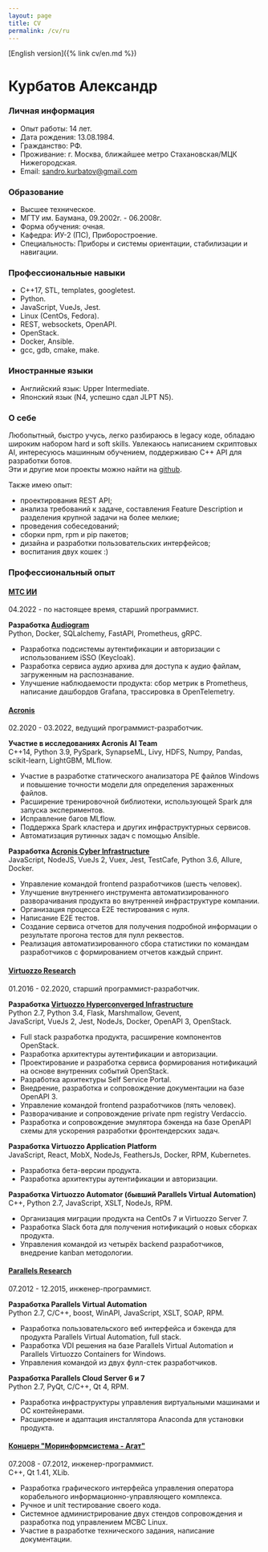 ```yaml
---
layout: page
title: CV
permalink: /cv/ru
---
```

[English version]({% link cv/en.md %})

# Курбатов Александр

### Личная информация
* Опыт работы: 14 лет.
* Дата рождения: 13.08.1984.
* Гражданство: РФ.
* Проживание: г. Москва, ближайшее метро Стахановская/МЦК Нижегородская.
* Email: [sandro.kurbatov@gmail.com](mailto:sandro.kurbatov@gmail.com)


### Образование
* Высшее техническое.
* МГТУ им. Баумана, 09.2002г. - 06.2008г.
* Форма обучения: очная.
* Кафедра: ИУ-2 (ПС), Приборостроение.
* Специальность: Приборы и системы ориентации, стабилизации и навигации.


### Профессиональные навыки
* C++17, STL, templates, googletest.
* Python.
* JavaScript, VueJs, Jest.
* Linux (CentOs, Fedora).
* REST, websockets, OpenAPI.
* OpenStack.
* Docker, Ansible.
* gcc, gdb, cmake, make.


### Иностранные языки
* Английский язык: Upper Intermediate.
* Японский язык (N4, успешно сдал JLPT N5).


### О себе
Любопытный, быстро учусь, легко разбираюсь в legacy коде, обладаю широким набором hard и soft skills.
Увлекаюсь написанием скриптовых AI, интересуюсь машинным обучением, поддерживаю C++ API для разработки ботов.  
Эти и другие мои проекты можно найти на [github](https://github.com/alkurbatov).

Также имею опыт:  

* проектирования REST API;
* анализа требований к задаче, составления Feature Description и разделения крупной задачи на более мелкие;
* проведения собеседований;
* сборки npm, rpm и pip пакетов;
* дизайна и разработки пользовательских интерфейсов;
* воспитания двух кошек :)


### Профессиональный опыт
#### [МТС ИИ](https://mts.ai/ru/home/)
04.2022 - по настоящее время, старший программист.  

**Разработка [Audiogram](https://mts.ai/ru/product/audiogram/)**  
Python, Docker, SQLalchemy, FastAPI, Prometheus, gRPC.  

* Разработка подсистемы аутентификации и авторизации с использованием iSSO (Keycloak).
* Разработка сервиса аудио архива для доступа к аудио файлам, загруженным на распознавание.
* Улучшение наблюдаемости продукта: сбор метрик в Prometheus, написание дашбордов Grafana, трассировка в OpenTelemetry.

#### [Acronis](https://acronis.com)
02.2020 - 03.2022, ведущий программист-разработчик.  

**Участие в исследованиях Acronis AI Team**  
C++14, Python 3.9, PySpark, SynapseML, Livy, HDFS, Numpy, Pandas, scikit-learn, LightGBM, MLflow.  

* Участие в разработке статического анализатора PE файлов Windows и повышение точности модели для определения зараженных файлов.
* Расширение тренировочной библиотеки, использующей Spark для запуска экспериментов.
* Исправление багов MLflow.
* Поддержка Spark кластера и других инфраструктурных сервисов.
* Автоматизация рутинных задач с помощью Ansible.

**Разработка [Acronis Cyber Infrastructure](https://www.acronis.com/en-us/products/cyber-infrastructure/)**  
JavaScript, NodeJS, VueJs 2, Vuex, Jest, TestCafe, Python 3.6, Allure, Docker.  

* Управление командой frontend разработчиков (шесть человек).
* Улучшение внутреннего инструмента автоматизированного разворачивания продукта во внутренней инфраструктуре компании.
* Организация процесса E2E тестирования с нуля.
* Написание E2E тестов.
* Создание сервиса отчетов для получения подробной информации о результате прогона тестов для пулл реквестов.
* Реализация автоматизированного сбора статистики по командам разработчиков с формированием отчетов каждый спринт.

#### [Virtuozzo Research](https://virtuozzo.com)
01.2016 - 02.2020, старший программист-разработчик.  

**Разработка [Virtuozzo Hyperconverged Infrastructure](https://www.virtuozzo.com/virtuozzo-hybrid-infrastructure/)**  
Python 2.7, Python 3.4, Flask, Marshmallow, Gevent,  
JavaScript, VueJs 2, Jest, NodeJs, Docker, OpenAPI 3, OpenStack.  

* Full stack разработка продукта, расширение компонентов OpenStack.
* Разработка архитектуры аутентификации и авторизации.
* Проектирование и разработка сервиса формирования нотификаций на основе внутренних событий OpenStack.
* Разработка архитектуры Self Service Portal.
* Внедрение, разработка и сопровождение документации на базе OpenAPI 3.
* Управление командой frontend разработчиков (пять человек).
* Разворачивание и сопровождение private npm registry Verdaccio.
* Разработка и сопровождение эмулятора бэкенда на базе OpenAPI схемы для ускорения разработки фронтендерских задач.

**Разработка Virtuozzo Application Platform**  
JavaScript, React, MobX, NodeJs, FeathersJs, Docker, RPM, Kubernetes.  

* Разработка бета-версии продукта.
* Разработка архитектуры аутентификации и авторизации.

**Разработка Virtuozzo Automator (бывший Parallels Virtual Automation)**  
C++, Python 2.7, JavaScript, XSLT, NodeJs, RPM.  

* Организация миграции продукта на CentOs 7 и Virtuozzo Server 7.
* Разработка Slack бота для получения нотификаций о новых сборках продукта.
* Управления командой из четырёх backend разработчиков, внедрение kanban методологии.

#### [Parallels Research](https://www.parallels.com)
07.2012 - 12.2015, инженер-программист.  

**Разработка Parallels Virtual Automation**  
Python 2.7, C/C++, boost, WinAPI, JavaScript, XSLT, SOAP, RPM.  

* Разработка пользовательского веб интерфейса и бэкенда для продукта Parallels Virtual Automation, full stack.
* Разработка VDI решения на базе Parallels Virtual Automation и Parallels Virtuozzo Containers for Windows.
* Управления командой из двух фулл-стек разработчиков.

**Разработка Parallels Cloud Server 6 и 7**  
Python 2.7, PyQt, C/C++, Qt 4, RPM.  

* Разработка инфраструктуры управления виртуальными машинами и ОС контейнерами.
* Расширение и адаптация инсталлятора Anaconda для установки продукта.

#### [Концерн "Моринформсистема - Агат"](https://concern-agat.ru)
07.2008 - 07.2012, инженер-программист.  
C++, Qt 1.41, XLib.  

* Разработка графического интерфейса управления оператора корабельного информационно-управляющего комплекса.
* Ручное и unit тестирование своего кода.
* Системное администрирование двух стендов сопровождения и разработка под управлением МСВС Linux.
* Участие в разработке технического задания, написание документации.
